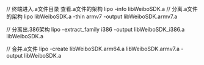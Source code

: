 // 终端进入.a文件目录
查看.a文件的架构
lipo -info libWeiboSDK.a
// 分离.a文件的架构
lipo libWeiboSDK.a -thin armv7 -output libWeiboSDK.armv7.a

// 分离出.386架构
lipo -extract_family i386 -output libWeiboSDK_i386.a libWeiboSDK.a 

// 合并.a文件
lipo -create libWeiboSDK.arm64.a libWeiboSDK.armv7.a -output libWeiboSDK.a

